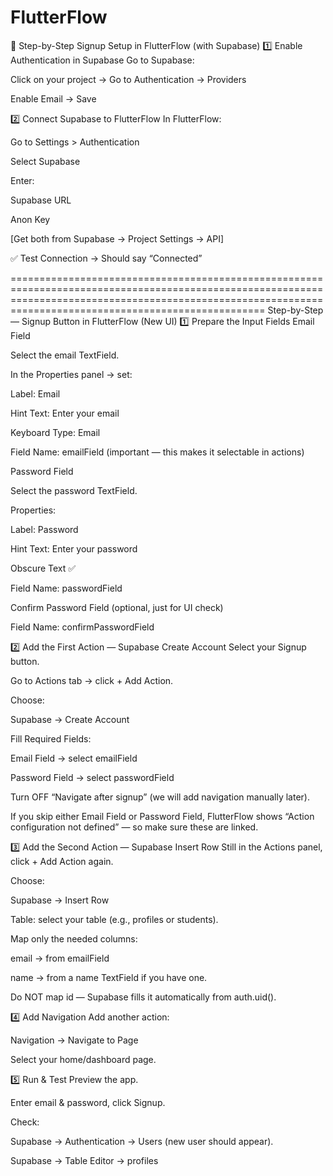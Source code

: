 # FlutterFlow
🧩 Step-by-Step Signup Setup in FlutterFlow (with Supabase)
1️⃣ Enable Authentication in Supabase
Go to Supabase:

Click on your project → Go to Authentication → Providers

Enable Email → Save

2️⃣ Connect Supabase to FlutterFlow
In FlutterFlow:

Go to Settings > Authentication

Select Supabase

Enter:

Supabase URL

Anon Key

[Get both from Supabase → Project Settings → API]

✅ Test Connection → Should say “Connected”



==============================================================================================================================================================================================================
 Step-by-Step — Signup Button in FlutterFlow (New UI)
1️⃣ Prepare the Input Fields
Email Field

Select the email TextField.

In the Properties panel → set:

Label: Email

Hint Text: Enter your email

Keyboard Type: Email

Field Name: emailField (important — this makes it selectable in actions)

Password Field

Select the password TextField.

Properties:

Label: Password

Hint Text: Enter your password

Obscure Text ✅

Field Name: passwordField

Confirm Password Field (optional, just for UI check)

Field Name: confirmPasswordField

2️⃣ Add the First Action — Supabase Create Account
Select your Signup button.

Go to Actions tab → click + Add Action.

Choose:

Supabase → Create Account

Fill Required Fields:

Email Field → select emailField

Password Field → select passwordField

Turn OFF “Navigate after signup” (we will add navigation manually later).

If you skip either Email Field or Password Field, FlutterFlow shows “Action configuration not defined” — so make sure these are linked.

3️⃣ Add the Second Action — Supabase Insert Row
Still in the Actions panel, click + Add Action again.

Choose:

Supabase → Insert Row

Table: select your table (e.g., profiles or students).

Map only the needed columns:

email → from emailField

name → from a name TextField if you have one.

Do NOT map id — Supabase fills it automatically from auth.uid().

4️⃣ Add Navigation
Add another action:

Navigation → Navigate to Page

Select your home/dashboard page.

5️⃣ Run & Test
Preview the app.

Enter email & password, click Signup.

Check:

Supabase → Authentication → Users (new user should appear).

Supabase → Table Editor → profiles

